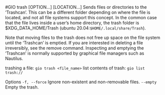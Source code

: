 #GIO
trash \[OPTION...\] \[LOCATION...\]
Sends files or directories to the ‘Trashcan’. This can be a different folder depending on where the file is
located, and not all file systems support this concept. In the common case that the file lives inside a 
user’s home directory, the trash folder is \$XDG_DATA_HOME/Trash (ubuntu 20.04:`$HOME/.local/share/Trash`).

Note that moving files to the trash does not free up space on the file system until the ‘Trashcan’ is emptied. If you are interested in deleting a file irreversibly, see the remove command.
Inspecting and emptying the ‘Trashcan’ is normally supported by graphical file managers such as Nautilus.

trashing a file:   `gio trash <file_name>`
list contents of trash:  `gio list trash://`

Options
`-f, --force` Ignore non-existent and non-removable files.
`--empty` Empty the trash.
